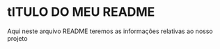 # tITULO DO MEU README

Aqui neste arquivo README teremos as informações relativas ao nosso projeto



